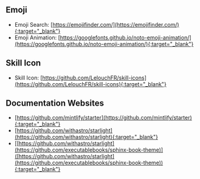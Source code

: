 
## Emoji
- Emoji Search: [https://emojifinder.com/](https://emojifinder.com/){:target="_blank"}
- Emoji Animation: [https://googlefonts.github.io/noto-emoji-animation/](https://googlefonts.github.io/noto-emoji-animation/){:target="_blank"}

## Skill Icon
- Skill Icon: [https://github.com/LelouchFR/skill-icons](https://github.com/LelouchFR/skill-icons){:target="_blank"}

## Documentation Websites
- [https://github.com/mintlify/starter](https://github.com/mintlify/starter){:target="_blank"}
- [https://github.com/withastro/starlight](https://github.com/withastro/starlight){:target="_blank"}
- [[https://github.com/withastro/starlight](https://github.com/executablebooks/sphinx-book-theme)]([https://github.com/withastro/starlight](https://github.com/executablebooks/sphinx-book-theme)){:target="_blank"}
